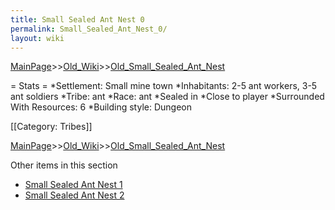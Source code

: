 ```yaml
---
title: Small Sealed Ant Nest 0
permalink: Small_Sealed_Ant_Nest_0/
layout: wiki
---
```


[MainPage](/keeperrl_wiki/ "wikilink")>>[Old_Wiki](/keeperrl_wiki/Old_Wiki "wikilink")>>[Old_Small_Sealed_Ant_Nest](/keeperrl_wiki/Old_Small_Sealed_Ant_Nest "wikilink")

= Stats =
*Settlement: Small mine town
*Inhabitants: 2-5 ant workers, 3-5 ant soldiers
*Tribe: ant
*Race: ant
*Sealed in
*Close to player
*Surrounded With Resources: 6
*Building style: Dungeon 

[[Category: Tribes]]

[MainPage](/keeperrl_wiki/ "wikilink")>>[Old_Wiki](/keeperrl_wiki/Old_Wiki "wikilink")>>[Old_Small_Sealed_Ant_Nest](/keeperrl_wiki/Old_Small_Sealed_Ant_Nest "wikilink")

Other items in this section
-    [Small Sealed Ant Nest 1](/keeperrl_wiki/Small_Sealed_Ant_Nest_1 "wikilink")
-    [Small Sealed Ant Nest 2](/keeperrl_wiki/Small_Sealed_Ant_Nest_2 "wikilink")
